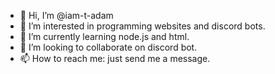 - 👋 Hi, I’m @iam-t-adam
- 👀 I’m interested in programming websites and discord bots.
- 🌱 I’m currently learning node.js and html.
- 💞️ I’m looking to collaborate on discord bot.
- 📫 How to reach me: just send me a message.

<!---
iam-t-adam/iam-t-adam is a ✨ special ✨ repository because its `README.md` (this file) appears on your GitHub profile.
You can click the Preview link to take a look at your changes.
--->
